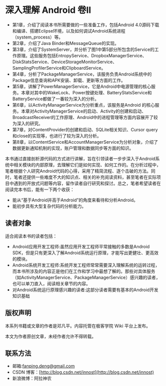 # 深入理解 Android 卷II

- 第1章，介绍了阅读本书所需要做的一些准备工作，包括Android 4.0源码下载和编译、搭建Eclipse环境，以及如何调试Android系统进程（system_process）等。
- 第2章，介绍了Java Binder和MessageQueue的实现。
- 第3章，介绍了SystemServer，并分析了图1中第5部分所包含的Service的工作原理。这些服务包括EntropyService、DropboxManagerService、DiskStatsService、DeviceStorageMonitorService、SamplingProfilerService和ClipboardService。
- 第4章，分析了PackageManagerService，该服务负责Android系统中的Package信息查询和APK安装、卸载、更新等方面的工作。
- 第5章，讲解了PowerManagerService，它是Android中电源管理的核心服务。本章对其中的WakeLock、Power按键处理、BatteryStatsService和BatteryService都做了一番较为深入的分析。
- 第6章，以ActivityManagerService为分析重点，该服务是Android 的核心服务。本章对ActivityManagerService的启动、Activity的创建和启动、BroadcastReceiver的工作原理、Android中的进程管理等方面内容展开了较为深入的研究。
- 第7章，对ContentProvider的创建和启动、SQLite相关知识、Cursor query和close的实现等，也进行了较为深入的分析。   
- 第8章，以ContentService和AccountManagerService为分析对象，介绍了数据更新通知机制的实现，账户管理和数据同步等方面的知识。   

本书通过直接剖析源代码的方式进行讲解，旨在引领读者一步步深入于Android系统中相关模块的内部原理，去理解它们是如何实现、如何工作的。在分析过程中，笔者根据个人研究Android代码的心得，采用了精简流程、逐个击破的方法。同时，笔者还提供一些难度不大的知识点、相关的补充阅读资料，甚至笔者在实际项目中遇到的开放式问题等内容，留作读者自行研究和探讨。总之，笔者希望读者在阅读完本书后，能有一下两个收获：

- 能从“基于Android并高于Android”的角度来看待和分析Android。
- 能初步具有大型复杂代码的分析能力。

## 读者对象

适合阅读本书的读者包括：   

- Android应用开发工程师:虽然应用开发工程师平常接触的多数是Android SDK，但是只有更深入了解Android系统运行原理，才能写出更健壮、更高效的模块。
- Android系统开发工程师:系统开发工程师常常需要深入理解系统的运转过程，而本书所涉及的内容正是他们在工作和学习中最想了解的。那些对具体服务（如ActivityManagerService、PackageManagerService）感兴趣的读者，也可以单刀直入，阅读相关章节的内容。
- 对Android系统运行原理感兴趣的读者:这部分读者需要有基本的Android开发知识基础

## 版权声明

本系列书籍或文章的作者是邓凡平。内容托管在极客学院 Wiki 平台上发布。 

本文为作者原创文章，未经作者允许不得转载。   

## 联系方法   

- 邮箱:fanping.deng@gmail.com
- CSDN 博客：[http://blog.csdn.net/innost](http://blog.csdn.net/innost)
- 新浪微博：阿拉神农

